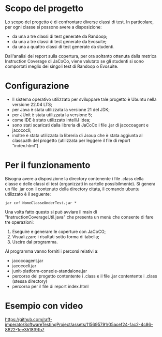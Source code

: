 # Scopo del progetto

Lo scopo del progetto è di confrontare diverse classi di test. In particolare, per ogni classe si possono avere a disposizione:

- da una a tre classi di test generate da Randoop;
- da una a tre classi di test generate da Evosuite;
- da una a quattro classi di test generate da studenti.

Dall'analisi dei report sulla copertura, per ora soltanto ottenuta dalla metrica Instruction Coverage di JaCoCo, viene valutato se gli studenti si sono comportati meglio dei singoli test di Randoop o Evosuite.

# Configurazione

- Il sistema operativo utilizzato per sviluppare tale progetto è Ubuntu nella versione 22.04 LTS;
- per Java è stata utilizzata la versione 21 del JDK;
- per JUnit è stata utilizzata la versione 5;
- come IDE è stato utilizzato IntelliJ Idea;
- sono stati scaricati dalla libreria di JaCoCo i file .jar di jacocoagent e jacococli;
- inoltre è stata utilizzata la libreria di Jsoup che è stata aggiunta al classpath del progetto (utilizzata per leggere il file di report "index.html").

# Per il funzionamento

Bisogna avere a disposizione la directory contenente i file .class della classe e delle classi di test (organizzati in cartelle possibilmente).
Si genera un file .jar con il contenuto della directory citata, il comando ubuntu utilizzato è il seguente:

`jar cvf NomeClasseUnderTest.jar *`

Una volta fatto questo si può avviare il main di "InstructionCoverageUtil.java" che presenta un menù che consente di fare tre operazioni:

1) Eseguire e generare le coperture con JaCoCO;
2) Visualizzare i risultati sotto forma di tabella;
3) Uscire dal programma.

Al programma vanno forniti i percorsi relativi a:

- jacocoagent.jar
- jacococli.jar
- junit-platform-console-standalone.jar
- percorso del progetto contentente i .class e il file .jar contentente i .class (stessa directory)
- percorso per il file di report index.html

# Esempio con video

https://github.com/raff-imperato/SoftwareTestingProject/assets/115695791/05acef24-1ac2-4c86-8822-1ee3518f9fb7





